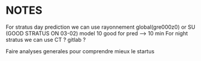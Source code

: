 # NOTES 
For stratus day prediction we can use rayonnement global(gre000z0) or SU
(GOOD STRATUS ON 03-02)
model 10 good for pred --> 10 min
For night stratus we can use CT ?
gitlab ? 

Faire analyses generales pour comprendre mieux le startus 